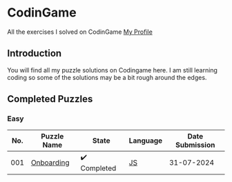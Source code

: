 # CodinGame

All the exercises I solved on CodinGame [My Profile](https://www.codingame.com/profile/7e7744b014fd49a86da5cc7b8f2c8dcb5169026)

## Introduction

You will find all my puzzle solutions on Codingame here. I am still learning coding so some of the solutions may be a bit rough around the edges.

## Completed Puzzles

### Easy

| No. | Puzzle Name | State | Language | Date Submission |
| --- | ----------- | ----- | -------- | --------------- |
| 001 | [Onboarding](https://www.codingame.com/training/easy/onboarding) | :heavy_check_mark: Completed | [JS](https://github.com/kirilyanev/CodinGame/blob/main/Puzzles/Easy/Onboarding/Javascript.js) | 31-07-2024
